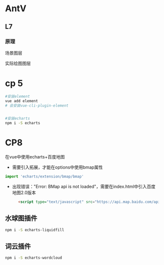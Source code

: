 # AntV

## L7

### 原理

场景图层

实际绘图图层



# cp 5

```bash
#安装element
vue add element 
# 会安装vue-cli-plugin-element


#安装echarts
npm i -S echarts
```



# CP8

在vue中使用echarts+百度地图

- 需要引入拓展，才能在options中使用bmap属性

```js
import 'echarts/extension/bmap/bmap'
```



- 出现错误："Error: BMap api is not loaded"，需要在index.html中引入百度地图2.0版本

```html
      <script type="text/javascript" src="https://api.map.baidu.com/api?v=2.0&ak=kXr2yZNoOLeZSoqMg9yuDEKuONiN0pUD"></script>

```



## 水球图插件

```bash
npm i -S echarts-liquidfill
```

## 词云插件

```bash
npm i -S echarts-wordcloud
```

